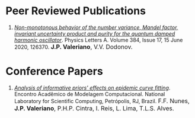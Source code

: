 # Peer Reviewed Publications

 1. [*Non-monotonous behavior of the number variance, Mandel factor, invariant uncertainty product and purity for the quantum damped harmonic oscillator*](https://www.sciencedirect.com/science/article/abs/pii/S0375960120301894). Physics Letters A.  Volume 384, Issue 17, 15 June 2020, 126370.
<font size="3"><b>J.P. Valeriano</b>, V.V. Dodonov.</font>

# Conference Papers

 1. [*Analysis of informative priors' effects on epidemic curve fitting*](https://www.researchgate.net/publication/349899431_Analysis_of_informative_priors'_effects_on_epidemic_curve_fitting). Encontro Acadêmico de Modelagem Computacional. National Laboratory for Scientific Computing, Petrópolis, RJ, Brazil.
<font size="3">F.F. Nunes, <b>J.P. Valeriano</b>, P.H.P. Cintra, I. Reis, L. Lima, T.L.S. Alves.</font>